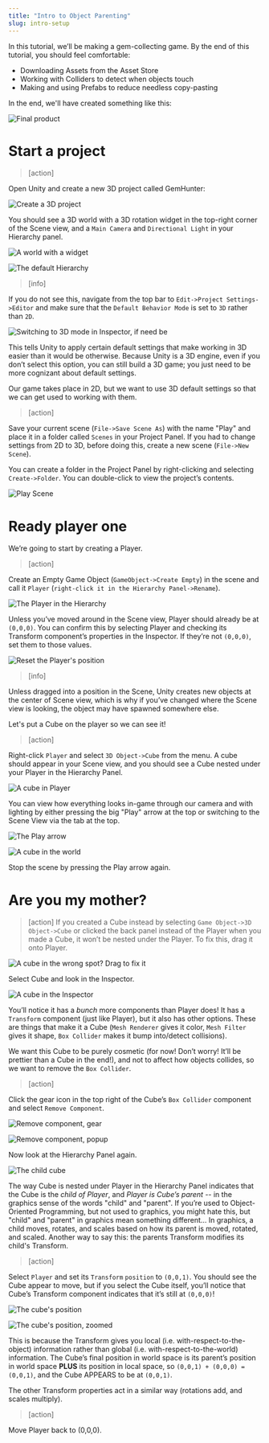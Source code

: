```yaml
---
title: "Intro to Object Parenting"
slug: intro-setup
---
```


In this tutorial, we’ll be making a gem-collecting game. By the end of this tutorial, you should feel comfortable:

- Downloading Assets from the Asset Store
- Working with Colliders to detect when objects touch
- Making and using Prefabs to reduce needless copy-pasting

In the end, we'll have created something like this:

![Final product](../assets/image78.gif "Gem Hunter Pro 2000") 

# Start a project

> [action]
>
Open Unity and create a new 3D project called GemHunter:
>
![Create a 3D project](../assets/image_0.png)

You should see a 3D world with a 3D rotation widget in the top-right corner of the Scene view, and a `Main Camera` and `Directional Light` in your Hierarchy panel.

![A world with a widget](../assets/image_1.png)

![The default Hierarchy](../assets/image_2.png)

> [info]
>
If you do not see this, navigate from the top bar to `Edit->Project Settings->Editor` and make sure that the `Default Behavior Mode` is set to `3D` rather than `2D`.
>
![Switching to 3D mode in Inspector, if need be](../assets/image_3.png)
>
This tells Unity to apply certain default settings that make working in 3D easier than it would be otherwise. Because Unity is a 3D engine, even if you don’t select this option, you can still build a 3D game; you just need to be more cognizant about default settings.

Our game takes place in 2D, but we want to use 3D default settings so that we can get used to working with them.

> [action]
>
Save your current scene (`File->Save Scene As`) with the name "Play" and place it in a folder called `Scenes` in your Project Panel. If you had to change settings from 2D to 3D, before doing this, create a new scene (`File->New Scene`).

You can create a folder in the Project Panel by right-clicking and selecting `Create->Folder`. You can double-click to view the project’s contents.

![Play Scene](../assets/image_4.png)

# Ready player one

We’re going to start by creating a Player.

> [action]
>
Create an Empty Game Object (`GameObject->Create Empty`) in the scene and call it `Player` (`right-click it in the Hierarchy Panel->Rename`).
>
![The Player in the Hierarchy](../assets/image_5.png)

Unless you’ve moved around in the Scene view, Player should already be at `(0,0,0)`. You can confirm this by selecting Player and checking its Transform component’s properties in the Inspector. If they’re not `(0,0,0)`, set them to those values.

![Reset the Player's position](../assets/image_6.png)

> [info]
>
Unless dragged into a position in the Scene, Unity creates new objects at the center of Scene view, which is why if you’ve changed where the Scene view is looking, the object may have spawned somewhere else.

Let's put a Cube on the player so we can see it!

> [action]
>
Right-click `Player` and select `3D Object->Cube` from the menu. A cube should appear in your Scene view, and you should see a Cube nested under your Player in the Hierarchy Panel.
>
![A cube in Player](../assets/image_7.png)

You can view how everything looks in-game through our camera and with lighting by either pressing the big "Play" arrow at the top or switching to the Scene View via the tab at the top.

![The Play arrow](../assets/image_8.png)

![A cube in the world](../assets/image_9.png)

Stop the scene by pressing the Play arrow again.

# Are you my mother?

> [action]
>If you created a Cube instead by selecting `Game Object->3D Object->Cube` or clicked the back panel instead of the Player when you made a Cube, it won’t be nested under the Player. To fix this, drag it onto Player.
>
![A cube in the wrong spot? Drag to fix it](../assets/image_10.gif)
>
Select Cube and look in the Inspector.
>
![A cube in the Inspector](../assets/image_11.png)

You’ll notice it has a _bunch_ more components than Player does!  It has a `Transform` component (just like Player), but it also has other options. These are things that make it a Cube (`Mesh Renderer` gives it color, `Mesh Filter` gives it shape, `Box Collider` makes it bump into/detect collisions).

We want this Cube to be purely cosmetic (for now!  Don’t worry!  It’ll be prettier than a Cube in the end!), and not to affect how objects collides, so we want to remove the `Box Collider`.

> [action]
>
Click the gear icon in the top right of the Cube’s `Box Collider` component and select `Remove Component`.
>
![Remove component, gear](../assets/image_12.png)
>
![Remove component, popup](../assets/image_13.png)

Now look at the Hierarchy Panel again.

![The child cube](../assets/image_14.png)

The way Cube is nested under Player in the Hierarchy Panel indicates that the Cube is the _child of Player_, and _Player is Cube’s parent_ -- in the graphics sense of the words "child" and "parent". If you’re used to Object-Oriented Programming, but not used to graphics, you might hate this, but "child" and "parent" in graphics mean something different... In graphics, a child moves, rotates, and scales based on how its parent is moved, rotated, and scaled. Another way to say this: the parents Transform modifies its child's Transform.

> [action]
>
Select `Player` and set its `Transform` `position` to `(0,0,1)`. You should see the Cube appear to move, but if you select the Cube itself, you’ll notice that Cube’s Transform component indicates that it’s still at `(0,0,0)`!
>
![The cube's position](../assets/image_15.png)
>
![The cube's position, zoomed](../assets/image_16.png)

This is because the Transform gives you local (i.e. with-respect-to-the-object) information rather than global (i.e. with-respect-to-the-world) information. The Cube’s final position in world space is its parent’s position in world space **PLUS** its position in local space, so `(0,0,1) + (0,0,0) = (0,0,1)`, and the Cube APPEARS to be at `(0,0,1)`.

The other Transform properties act in a similar way (rotations add, and scales multiply).

> [action]
>
Move Player back to (0,0,0).
